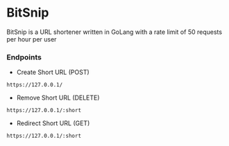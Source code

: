 # BitSnip

BitSnip is a URL shortener written in GoLang with a rate limit of 50 requests per hour per user

### Endpoints
- Create Short URL (POST)
```
https://127.0.0.1/
```
- Remove Short URL (DELETE)
```
https://127.0.0.1/:short
```
- Redirect Short URL (GET)
```
https://127.0.0.1/:short
```
